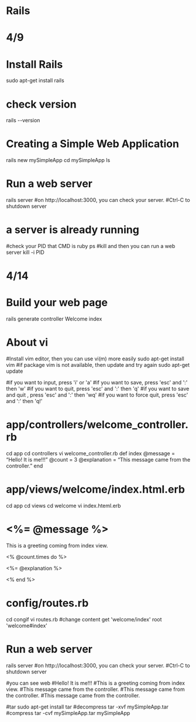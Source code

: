 # Rails

# 4/9
# Install Rails
sudo apt-get install rails
# check version
rails --version


# Creating a Simple Web Application
rails new mySimpleApp
cd mySimpleApp
ls
# Run a web server
rails server
#on http://localhost:3000, you can check your server.
#Ctrl-C to shutdown server


# a server is already running
#check your PID that CMD is ruby
ps
#kill and then you can run a web server
kill -i PID


# 4/14
# Build your web page
rails generate controller Welcome index

# About vi
#Install vim editor, then you can use vi(m) more easily
sudo apt-get install vim
#if package vim is not available, then update and try again
sudo apt-get update

#if you want to input, press 'i' or 'a'
#if you want to save, press 'esc' and ':' then 'w'
#if you want to quit, press 'esc' and ':' then 'q'
#if you want to save and quit , press 'esc' and ':' then 'wq'
#if you want to force quit, press 'esc' and ':' then 'q!'

# app/controllers/welcome_controller.rb
cd app
cd controllers
vi welcome_controller.rb
def index
  @message = “Hello! It is me!!!”
  @count = 3
  @explanation = “This message came from the controller.” 
end


# app/views/welcome/index.html.erb
cd app
cd views
cd welcome
vi index.hteml.erb
<h1><%= @message %></h1>
<p>This is a greeting coming from index view.</p>

<% @count.times do %> 
<p><%= @explanation %></p>
    <% end %>


# config/routes.rb
cd congif
vi routes.rb
#change content get 'welcome/index'
root 'welcome#index'

# Run a web server
rails server
#on http://localhost:3000, you can check your server.
#Ctrl-C to shutdown server

#you can see web
#Hello! It is me!!!
#This is a greeting coming from index view.
#This message came from the controller.
#This message came from the controller.
#This message came from the controller.


#tar
sudo apt-get install tar
#decompress
tar -xvf mySimpleApp.tar
#compress
tar -cvf mySimpleApp.tar mySimpleApp
